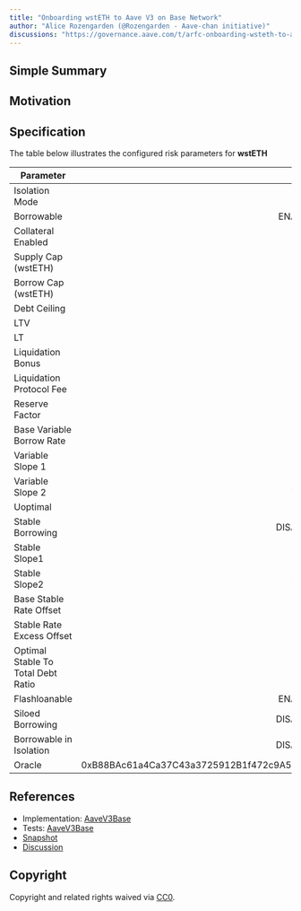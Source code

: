 ```yaml
---
title: "Onboarding wstETH to Aave V3 on Base Network"
author: "Alice Rozengarden (@Rozengarden - Aave-chan initiative)"
discussions: "https://governance.aave.com/t/arfc-onboarding-wsteth-to-aave-v3-on-base-network/15510/5"
---
```


## Simple Summary

## Motivation

## Specification

The table below illustrates the configured risk parameters for **wstETH**

| Parameter                          |                                      Value |
| ---------------------------------- | -----------------------------------------: |
| Isolation Mode                     |                                       true |
| Borrowable                         |                                    ENABLED |
| Collateral Enabled                 |                                       true |
| Supply Cap (wstETH)                |                                      4,000 |
| Borrow Cap (wstETH)                |                                        400 |
| Debt Ceiling                       |                                      USD 0 |
| LTV                                |                                       71 % |
| LT                                 |                                       76 % |
| Liquidation Bonus                  |                                        6 % |
| Liquidation Protocol Fee           |                                       10 % |
| Reserve Factor                     |                                       15 % |
| Base Variable Borrow Rate          |                                        0 % |
| Variable Slope 1                   |                                        7 % |
| Variable Slope 2                   |                                      300 % |
| Uoptimal                           |                                       45 % |
| Stable Borrowing                   |                                   DISABLED |
| Stable Slope1                      |                                       13 % |
| Stable Slope2                      |                                      300 % |
| Base Stable Rate Offset            |                                        3 % |
| Stable Rate Excess Offset          |                                        5 % |
| Optimal Stable To Total Debt Ratio |                                       20 % |
| Flashloanable                      |                                    ENABLED |
| Siloed Borrowing                   |                                   DISABLED |
| Borrowable in Isolation            |                                   DISABLED |
| Oracle                             | 0xB88BAc61a4Ca37C43a3725912B1f472c9A5bc061 |

## References

- Implementation: [AaveV3Base](https://github.com/bgd-labs/aave-proposals-v3/blob/main/src/20231127_AaveV3Base_OnboardingWstETHToAaveV3OnBaseNetwork/AaveV3Base_OnboardingWstETHToAaveV3OnBaseNetwork_20231127.sol)
- Tests: [AaveV3Base](https://github.com/bgd-labs/aave-proposals-v3/blob/main/src/20231127_AaveV3Base_OnboardingWstETHToAaveV3OnBaseNetwork/AaveV3Base_OnboardingWstETHToAaveV3OnBaseNetwork_20231127.t.sol)
- [Snapshot](https://snapshot.org/#/aave.eth/proposal/0x9cf4ba743e0363f77fbbd1bf0d3946b06154abd57cd4bc897c23cdfcdb3bcbeb)
- [Discussion](https://governance.aave.com/t/arfc-onboarding-wsteth-to-aave-v3-on-base-network/15510/5)

## Copyright

Copyright and related rights waived via [CC0](https://creativecommons.org/publicdomain/zero/1.0/).
